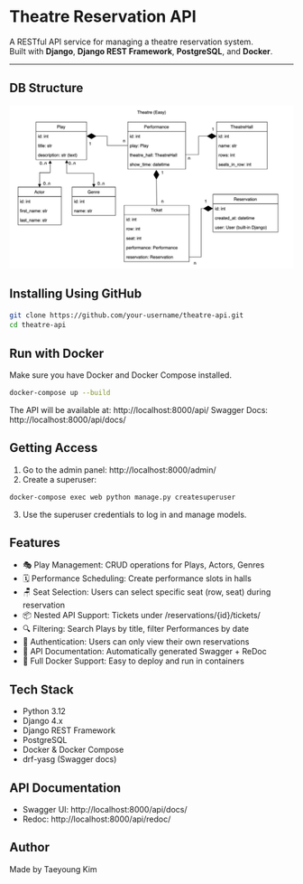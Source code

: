 # Theatre Reservation API

A RESTful API service for managing a theatre reservation system.  
Built with **Django**, **Django REST Framework**, **PostgreSQL**, and **Docker**.

---
## DB Structure
![alt text](image.png)

## Installing Using GitHub

```bash
git clone https://github.com/your-username/theatre-api.git
cd theatre-api
```

## Run with Docker

Make sure you have Docker and Docker Compose installed.
```bash
docker-compose up --build
```
The API will be available at: http://localhost:8000/api/
Swagger Docs: http://localhost:8000/api/docs/


##  Getting Access

1. Go to the admin panel: http://localhost:8000/admin/
2. Create a superuser:
```bash
docker-compose exec web python manage.py createsuperuser
```
3. Use the superuser credentials to log in and manage models.

##  Features

- 🎭 Play Management: CRUD operations for Plays, Actors, Genres
- 🗓️ Performance Scheduling: Create performance slots in halls
- 🪑 Seat Selection: Users can select specific seat (row, seat) during reservation
- 📦 Nested API Support: Tickets under /reservations/{id}/tickets/
- 🔍 Filtering: Search Plays by title, filter Performances by date
- 🔑 Authentication: Users can only view their own reservations
- 📘 API Documentation: Automatically generated Swagger + ReDoc
- 🐳 Full Docker Support: Easy to deploy and run in containers

## Tech Stack

- Python 3.12
- Django 4.x
- Django REST Framework
- PostgreSQL
- Docker & Docker Compose
- drf-yasg (Swagger docs)

## API Documentation

- Swagger UI: http://localhost:8000/api/docs/
- Redoc: http://localhost:8000/api/redoc/

## Author

Made by Taeyoung Kim 